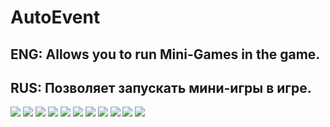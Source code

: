 # AutoEvent
## ENG: Allows you to run Mini-Games in the game.
## RUS: Позволяет запускать мини-игры в игре.
![](https://github.com/KoT0XleB/AutoEvent/blob/main/Photos/Zombie.png)
![](https://github.com/KoT0XleB/AutoEvent/blob/main/Photos/Bounce.png)
![](https://github.com/KoT0XleB/AutoEvent/blob/main/Photos/Jail.png)
![](https://github.com/KoT0XleB/AutoEvent/blob/main/Photos/DeathParty.png)
![](https://github.com/KoT0XleB/AutoEvent/blob/main/Photos/Glass.png)
![](https://github.com/KoT0XleB/AutoEvent/blob/main/Photos/Lava.png)
![](https://github.com/KoT0XleB/AutoEvent/blob/main/Photos/Football.png)
![](https://github.com/KoT0XleB/AutoEvent/blob/main/Photos/Battle.png)
![](https://github.com/KoT0XleB/AutoEvent/blob/main/Photos/CatchUp.png)
![](https://github.com/KoT0XleB/AutoEvent/blob/main/Photos/Parkour.png)
![](https://github.com/KoT0XleB/AutoEvent/blob/main/Photos/35Hp.png)
